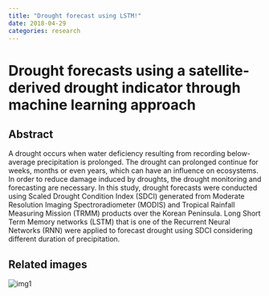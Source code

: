 ```yaml
---
title: "Drought forecast using LSTM!"
date: 2018-04-29
categories: research
---
```

# Drought forecasts using a satellite-derived drought indicator through machine learning approach
## Abstract

A drought occurs when water deficiency resulting from recording below-average precipitation is prolonged. The drought can prolonged continue for weeks, months or even years, which can have an influence on ecosystems. In order to reduce damage induced by droughts, the drought monitoring and forecasting are necessary. In this study, drought forecasts were conducted using Scaled Drought Condition Index (SDCI) generated from Moderate Resolution Imaging Spectroradiometer (MODIS) and Tropical Rainfall Measuring Mission (TRMM) products over the Korean Peninsula. Long Short Term Memory networks (LSTM) that is one of the Recurrent Neural Networks (RNN) were applied to forecast drought using SDCI considering different duration of precipitation.


## Related images
![img1](https://www.dropbox.com/s/tgtnmblxzv89klm/fig1.png?dl=0)